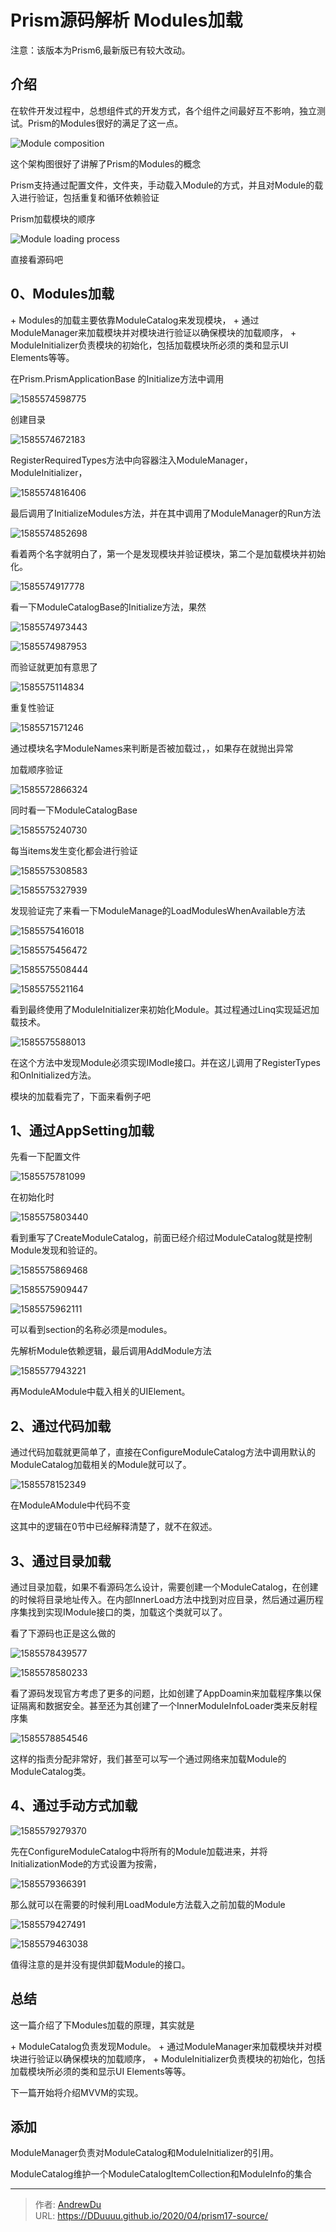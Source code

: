 # Prism源码解析 Modules加载


注意：该版本为Prism6,最新版已有较大改动。

## 介绍

在软件开发过程中，总想组件式的开发方式，各个组件之间最好互不影响，独立测试。Prism的Modules很好的满足了这一点。

![Module composition](/prism/Ch4ModularityFig1.png)

这个架构图很好了讲解了Prism的Modules的概念

Prism支持通过配置文件，文件夹，手动载入Module的方式，并且对Module的载入进行验证，包括重复和循环依赖验证

Prism加载模块的顺序

![Module loading process](/prism/Ch4ModularityFig2.png)

直接看源码吧

## 0、Modules加载

&#43; Modules的加载主要依靠ModuleCatalog来发现模块，
&#43; 通过ModuleManager来加载模块并对模块进行验证以确保模块的加载顺序，
&#43; ModuleInitializer负责模块的初始化，包括加载模块所必须的类和显示UI Elements等等。

在Prism.PrismApplicationBase 的Initialize方法中调用

![1585574598775](/prism/1585574598775.png)

创建目录

![1585574672183](/prism/1585574672183.png)

RegisterRequiredTypes方法中向容器注入ModuleManager，ModuleInitializer，

![1585574816406](/prism/1585574816406.png)

最后调用了InitializeModules方法，并在其中调用了ModuleManager的Run方法

![1585574852698](/prism/1585574852698.png)

看着两个名字就明白了，第一个是发现模块并验证模块，第二个是加载模块并初始化。

![1585574917778](/prism/1585574917778.png)

看一下ModuleCatalogBase的Initialize方法，果然

![1585574973443](/prism/1585574973443.png)

![1585574987953](/prism/1585574987953.png)

而验证就更加有意思了

![1585575114834](/prism/1585575114834.png)

重复性验证

![1585571571246](/prism/1585571571246.png)

通过模块名字ModuleNames来判断是否被加载过，，如果存在就抛出异常

加载顺序验证

![1585572866324](/prism/1585572866324.png)

同时看一下ModuleCatalogBase

![1585575240730](/prism/1585575240730.png)

每当items发生变化都会进行验证

![1585575308583](/prism/1585575308583.png)

![1585575327939](/prism/1585575327939.png)

发现验证完了来看一下ModuleManage的LoadModulesWhenAvailable方法

![1585575416018](/prism/1585575416018.png)

![1585575456472](/prism/1585575456472.png)

![1585575508444](/prism/1585575508444.png)

![1585575521164](/prism/1585575521164.png)

看到最终使用了ModuleInitializer来初始化Module。其过程通过Linq实现延迟加载技术。

![1585575588013](/prism/1585575588013.png)

在这个方法中发现Module必须实现IModle接口。并在这儿调用了RegisterTypes和OnInitialized方法。

模块的加载看完了，下面来看例子吧

## 1、通过AppSetting加载

先看一下配置文件

![1585575781099](/prism/1585575781099.png)

在初始化时

![1585575803440](/prism/1585575803440.png)

看到重写了CreateModuleCatalog，前面已经介绍过ModuleCatalog就是控制Module发现和验证的。

![1585575869468](/prism/1585575869468.png)

![1585575909447](/prism/1585575909447.png)

![1585575962111](/prism/1585575962111.png)

可以看到section的名称必须是modules。

先解析Module依赖逻辑，最后调用AddModule方法

![1585577943221](/prism/1585577943221.png)

再ModuleAModule中载入相关的UIElement。

## 2、通过代码加载

通过代码加载就更简单了，直接在ConfigureModuleCatalog方法中调用默认的ModuleCatalog加载相关的Module就可以了。

![1585578152349](/prism/1585578152349.png)

在ModuleAModule中代码不变

这其中的逻辑在0节中已经解释清楚了，就不在叙述。

## 3、通过目录加载

通过目录加载，如果不看源码怎么设计，需要创建一个ModuleCatalog，在创建的时候将目录地址传入。在内部InnerLoad方法中找到对应目录，然后通过遍历程序集找到实现IModule接口的类，加载这个类就可以了。

看了下源码也正是这么做的

![1585578439577](/prism/1585578439577.png)

![1585578580233](/prism/1585578580233.png)

看了源码发现官方考虑了更多的问题，比如创建了AppDoamin来加载程序集以保证隔离和数据安全。甚至还为其创建了一个InnerModuleInfoLoader类来反射程序集

![1585578854546](/prism/1585578854546.png)

这样的指责分配非常好，我们甚至可以写一个通过网络来加载Module的ModuleCatalog类。

## 4、通过手动方式加载

![1585579279370](/prism/1585579279370.png)

先在ConfigureModuleCatalog中将所有的Module加载进来，并将InitializationMode的方式设置为按需，

![1585579366391](/prism/1585579366391.png)

那么就可以在需要的时候利用LoadModule方法载入之前加载的Module

![1585579427491](/prism/1585579427491.png)

![1585579463038](/prism/1585579463038.png)

值得注意的是并没有提供卸载Module的接口。

## 总结

这一篇介绍了下Modules加载的原理，其实就是

&#43; ModuleCatalog负责发现Module。
&#43; 通过ModuleManager来加载模块并对模块进行验证以确保模块的加载顺序，
&#43; ModuleInitializer负责模块的初始化，包括加载模块所必须的类和显示UI Elements等等。

下一篇开始将介绍MVVM的实现。

## 添加

ModuleManager负责对ModuleCatalog和ModuleInitializer的引用。

ModuleCatalog维护一个ModuleCatalogItemCollection和ModuleInfo的集合


---

> 作者: [AndrewDu](https://github.com/DDuuuu)  
> URL: https://DDuuuu.github.io/2020/04/prism17-source/  

